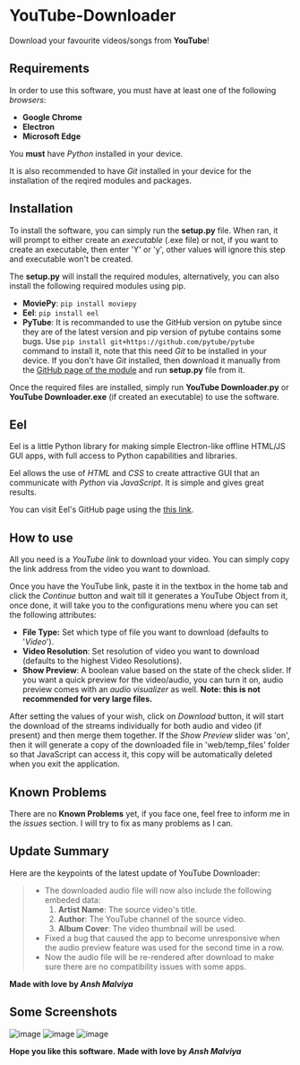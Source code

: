 # YouTube-Downloader
Download your favourite videos/songs from **YouTube**!

## Requirements
In order to use this software, you must have at least one of the following _browsers_:
* **Google Chrome**
* **Electron**
* **Microsoft Edge**

You **must** have _Python_ installed in your device.

It is also recommended to have _Git_ installed in your device for the installation of the reqired modules and packages.

## Installation
To install the software, you can simply run the **setup.py** file. When ran, it will prompt to either create an _executable_ (.exe file) or not, if you want to create an executable, then enter 'Y' or 'y', other values will ignore this step and executable won't be created.

The **setup.py** will install the required modules, alternatively, you can also install the following required modules using pip.
* **MoviePy**:  `pip install moviepy`
* **Eel**:  `pip install eel`
* **PyTube**:  It is recommanded to use the GitHub version on pytube since they are of the latest version and pip version of pytube contains some bugs. Use `pip install git+https://github.com/pytube/pytube` command to install it, note that this need _Git_ to be installed in your device. If you don't have _Git_ installed, then download it manually from the [GitHub page of the module](https://github.com/pytube/pytube) and run **setup.py** file from it.

Once the required files are installed, simply run **YouTube Downloader.py** or **YouTube Downloader.exe** (if created an executable) to use the software.

## Eel
Eel is a little Python library for making simple Electron-like offline HTML/JS GUI apps, with full access to Python capabilities and libraries.

Eel allows the use of _HTML_ and _CSS_ to create attractive GUI that an communicate with _Python_ via _JavaScript_. It is simple and gives great results.

You can visit Eel's GitHub page using the [this link](https://github.com/ChrisKnott/Eel).

## How to use
All you need is a _YouTube link_ to download your video. You can simply copy the link address from the video you want to download.

Once you have the YouTube link, paste it in the textbox in the home tab and click the _Continue_ button and wait till it generates a YouTube Object from it, once done, it will take you to the configurations menu where you can set the following attributes: 
* **File Type:** Set which type of file you want to download (defaults to '_Video_').
* **Video Resolution**: Set resolution of video you want to download (defaults to the highest Video Resolutions).
* **Show Preview**: A boolean value based on the state of the check slider. If you want a quick preview for the video/audio, you can turn it on, audio preview comes with an _audio visualizer_ as well. **Note: this is not recommended for very large files.** 

After setting the values of your wish, click on _Download_ button, it will start the download of the streams individually for both audio and video (if present) and then merge them together. 
If the _Show Preview_ slider was 'on', then it will generate a copy of the downloaded file in 'web/temp_files' folder so that JavaScript can access it, this copy will be automatically deleted when you exit the application.

## Known Problems
There are no **Known Problems** yet, if you face one, feel free to inform me in the _issues_ section. I will try to fix as many problems as I can.

## Update Summary
Here are the keypoints of the latest update of YouTube Downloader:
> * The downloaded audio file will now also include the following embeded data:
>   1. **Artist Name**: The source video's title.
>   2. **Author**: The YouTube channel of the source video.
>   3. **Album Cover**: The video thumbnail will be used.
> * Fixed a bug that caused the app to become unresponsive when the audio preview feature was used for the second time in a row.
> * Now the audio file will be re-rendered after download to make sure there are no compatibility issues with some apps.

**Made with love by _Ansh Malviya_**

## Some Screenshots
![image](https://user-images.githubusercontent.com/76505499/170830547-b18aecb4-e952-4861-8caa-7ad5c3dc137e.png)
![image](https://user-images.githubusercontent.com/76505499/170830560-141a409a-c4eb-47af-bf25-15a166816ae9.png)
![image](https://user-images.githubusercontent.com/76505499/170830575-da3a81ed-8be8-4837-be7b-8f6470960842.png)

**Hope you like this software.**
**Made with love by _Ansh Malviya_**
